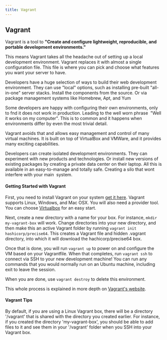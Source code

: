 ```yaml
---
title: Vagrant
---
```

## Vagrant

Vagrant is a tool to **"Create and configure lightweight, reproducible, and portable development environments."**

This means Vagrant takes all the headache out of setting up a local development environment. Vagrant replaces it with almost a single configuration file. This file is where you can pick and choose what features you want your server to have. 

Developers have a huge selection of ways to build their web development environment. They can use "local" options, such as installing pre-built "all-in-one" server stacks. Install the components from the source. Or via package management systems like Homebrew, Apt, and Yum 

Some developers are happy with configuring their own environments, only to fnd it does not work in production. Leading to the well worn phrase  "Well it works on my computer". This is to common and it happens when environments differ by even the most trivial detail. 

Vagrant avoids that and allows easy management and control of many virtual machines. It is built on top of VirtualBox and VMWare, and it provides many exciting capabilities. 

Developers can create isolated development environments. They can experiment with new products and technologies. Or install new versions of existing packages by creating a private data center on their laptop. All this is available in an easy-to-manage and totally safe. Creating a silo that wont interfere with your main  system.

#### Getting Started with Vagrant

First, you need to install Vagrant on your system [get it here](https://www.vagrantup.com/downloads.html). Vagrant supports Linux, Windows, and Mac OSX. You will also need a provider tool. You can choose [Virtualbox](https://www.virtualbox.org/) for an easy start.

Next, create a new directory with a name for your box. For instance, `mkdir my-vagrant-box` will work. Change directories into your new directory, and then make this an active Vagrant folder by running `vagrant init hashicorp/precise64`. This creates a Vagrant file and hidden .vagrant directory, into which it will download the hachicorp/precise64 box.

Once that is done, you will run `vagrant up` to power on and configure the VM based on your Vagrantfile. When that completes, run `vagrant ssh` to connect via SSH to your new development machine! You can run any commands that you would normally run on an Ubuntu machine, including exit to leave the session.

When you are done, use `vagrant destroy` to delete this environment. 

This whole process is explained in more depth on [Vagrant's website](https://www.vagrantup.com/intro/getting-started/index.html).

#### Vagrant Tips

By default, if you are using a Linux Vagrant box, there will be a directory '/vagrant' that is shared with the directory you created earlier. For instance, if you created the directory 'my-vagrant-box', you should be able to add files to it and see them in your '/vagrant' folder when you SSH into your Vagrant box. 